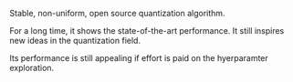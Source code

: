 
Stable, non-uniform, open source quantization algorithm. 

For a long time, it shows the state-of-the-art performance. It still inspires new ideas in the quantization field.

Its performance is still appealing if effort is paid on the hyerparamter exploration.



